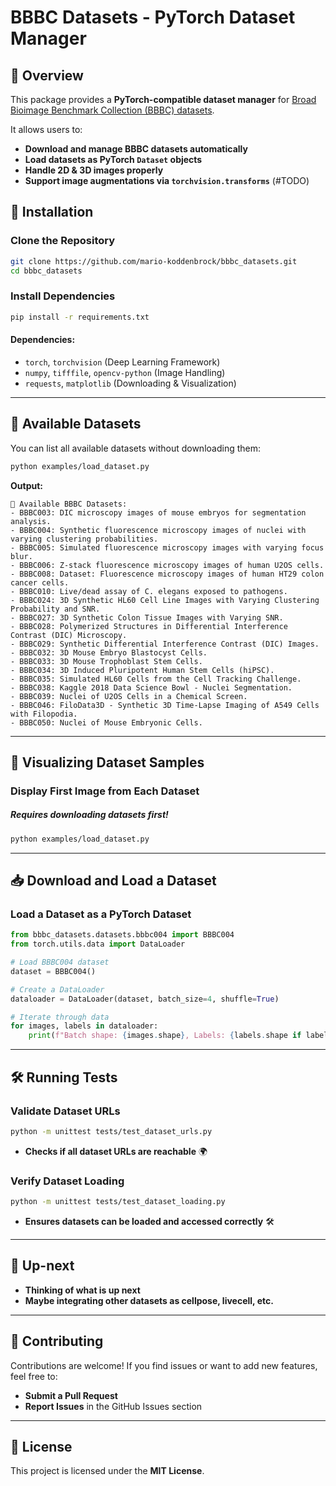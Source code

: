 # BBBC Datasets - PyTorch Dataset Manager

## 📌 Overview

This package provides a **PyTorch-compatible dataset manager** for
[Broad Bioimage Benchmark Collection (BBBC) datasets](https://bbbc.broadinstitute.org/image_sets).

It allows users to:

- **Download and manage BBBC datasets automatically**
- **Load datasets as PyTorch `Dataset` objects**
- **Handle 2D & 3D images properly**
- **Support image augmentations via `torchvision.transforms`** (#TODO)

## 🚀 Installation

### **Clone the Repository**

```bash
git clone https://github.com/mario-koddenbrock/bbbc_datasets.git
cd bbbc_datasets
```

### **Install Dependencies**

```bash
pip install -r requirements.txt
```

#### Dependencies:

- `torch`, `torchvision` (Deep Learning Framework)
- `numpy`, `tifffile`, `opencv-python` (Image Handling)
- `requests`, `matplotlib` (Downloading & Visualization)

---

## 📂 Available Datasets

You can list all available datasets without downloading them:

```bash
python examples/load_dataset.py
```

**Output:**

```
📂 Available BBBC Datasets:
- BBBC003: DIC microscopy images of mouse embryos for segmentation analysis.
- BBBC004: Synthetic fluorescence microscopy images of nuclei with varying clustering probabilities.
- BBBC005: Simulated fluorescence microscopy images with varying focus blur.
- BBBC006: Z-stack fluorescence microscopy images of human U2OS cells.
- BBBC008: Dataset: Fluorescence microscopy images of human HT29 colon cancer cells.
- BBBC010: Live/dead assay of C. elegans exposed to pathogens.
- BBBC024: 3D Synthetic HL60 Cell Line Images with Varying Clustering Probability and SNR.
- BBBC027: 3D Synthetic Colon Tissue Images with Varying SNR.
- BBBC028: Polymerized Structures in Differential Interference Contrast (DIC) Microscopy.
- BBBC029: Synthetic Differential Interference Contrast (DIC) Images.
- BBBC032: 3D Mouse Embryo Blastocyst Cells.
- BBBC033: 3D Mouse Trophoblast Stem Cells.
- BBBC034: 3D Induced Pluripotent Human Stem Cells (hiPSC).
- BBBC035: Simulated HL60 Cells from the Cell Tracking Challenge.
- BBBC038: Kaggle 2018 Data Science Bowl - Nuclei Segmentation.
- BBBC039: Nuclei of U2OS Cells in a Chemical Screen.
- BBBC046: FiloData3D - Synthetic 3D Time-Lapse Imaging of A549 Cells with Filopodia.
- BBBC050: Nuclei of Mouse Embryonic Cells.
```

---

## 🎨 Visualizing Dataset Samples

### **Display First Image from Each Dataset**

##### Requires downloading datasets first!

```bash
python examples/load_dataset.py
```

---

## 📥 Download and Load a Dataset

### **Load a Dataset as a PyTorch Dataset**

```python
from bbbc_datasets.datasets.bbbc004 import BBBC004
from torch.utils.data import DataLoader

# Load BBBC004 dataset
dataset = BBBC004()

# Create a DataLoader
dataloader = DataLoader(dataset, batch_size=4, shuffle=True)

# Iterate through data
for images, labels in dataloader:
    print(f"Batch shape: {images.shape}, Labels: {labels.shape if labels is not None else 'None'}")
```

---

## 🛠 Running Tests

### **Validate Dataset URLs**

```bash
python -m unittest tests/test_dataset_urls.py
```

- **Checks if all dataset URLs are reachable** 🌍

### **Verify Dataset Loading**

```bash
python -m unittest tests/test_dataset_loading.py
```

- **Ensures datasets can be loaded and accessed correctly** 🛠

---

## 📝 Up-next

- **Thinking of what is up next**
- **Maybe integrating other datasets as cellpose, livecell, etc.**

---

## 🙌 Contributing

Contributions are welcome! If you find issues or want to add new features, feel free to:

- **Submit a Pull Request**
- **Report Issues** in the GitHub Issues section

---

## 📜 License

This project is licensed under the **MIT License**.
